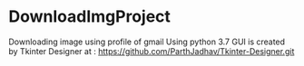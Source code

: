 # DownloadImgProject
Downloading image using profile of gmail
Using python 3.7
GUI is created by Tkinter Designer at : https://github.com/ParthJadhav/Tkinter-Designer.git
